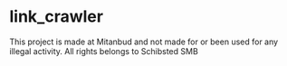 # link_crawler

This project is made at Mitanbud and not made for or been used for any illegal activity. All rights belongs to Schibsted SMB
